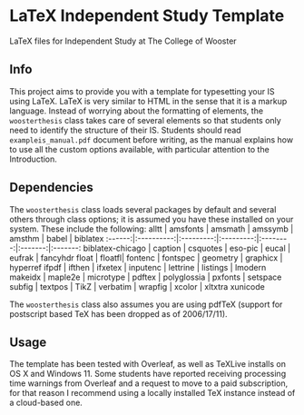 # LaTeX Independent Study Template
LaTeX files for Independent Study at The College of Wooster

## Info
This project aims to provide you with a template for typesetting your IS using LaTeX. LaTeX is very similar to HTML in the sense that it is a markup language. Instead of worrying about the formatting of elements, the `woosterthesis` class takes care of several elements so that students only need to identify the structure of their IS. Students should read `exampleis_manual.pdf` document before writing, as the manual explains how to use all the custom options available, with particular attention to the Introduction.

## Dependencies
The `woosterthesis` class loads several packages by default and several others through class options; it is assumed you have these installed on your system. These include the following:
alltt | amsfonts | amsmath | amssymb | amsthm | babel | biblatex
:------:|:----------:|:---------:|:---------:|:--------:|:-------:|:-------:
biblatex-chicago | caption | csquotes | eso-pic | eucal | eufrak | fancyhdr
float | floatfl| fontenc | fontspec | geometry | graphicx | hyperref
ifpdf | ifthen | ifxetex | inputenc | lettrine | listings | lmodern
makeidx | maple2e | microtype | pdftex | polyglossia | pxfonts | setspace
subfig | textpos | TikZ | verbatim | wrapfig | xcolor | xltxtra
xunicode

The `woosterthesis` class also assumes you are using pdfTeX (support for postscript based TeX has been dropped as of 2006/17/11).

## Usage
The template has been tested with Overleaf, as well as TeXLive installs on OS X and Windows 11. Some students have reported receiving processing time warnings from Overleaf and a request to move to a paid subscription, for that reason I recommend using a locally installed TeX instance instead of a cloud-based one.
